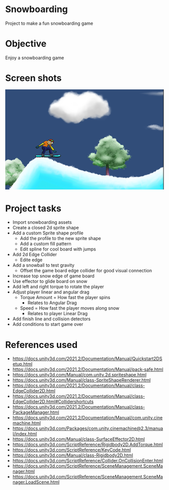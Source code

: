 # Snowboarding
Project to make a fun snowboarding game

# Objective
Enjoy a snowboarding game

# Screen shots
![Game](https://github.com/c0a3bd/UnitySnowboarding/blob/main/docs/Game_Home.png)

# Project tasks
* Import snowboarding assets
* Create a closed 2d sprite shape
* Add a custom Sprite shape profile
    * Add the profile to the new sprite shape
    * Add a custom fill pattern
    * Edit spline for cool board with jumps
* Add 2d Edge Collider
    * Edite edge
* Add a snowball to test gravity
    * Offset the game board edge collider for good visual connection
* Increase top snow edge of game board
* Use effector to glide board on snow
* Add left and right torque to rotate the player
* Adjust player linear and angular drag
    * Torque Amount = How fast the player spins
        * Relates to Angular Drag
    * Speed = How fast the player moves along snow
        * Relates to player Linear Drag
* Add finish line and collision detectors 
* Add conditions to start game over


# References used
* https://docs.unity3d.com/2021.2/Documentation/Manual/Quickstart2DSetup.html
* https://docs.unity3d.com/2021.2/Documentation/Manual/pack-safe.html 
* https://docs.unity3d.com/Manual/com.unity.2d.spriteshape.html
* https://docs.unity3d.com/Manual/class-SpriteShapeRenderer.html
* https://docs.unity3d.com/2021.2/Documentation/Manual/class-EdgeCollider2D.html
* https://docs.unity3d.com/2021.2/Documentation/Manual/class-EdgeCollider2D.html#Collidershortcuts
* https://docs.unity3d.com/2021.2/Documentation/Manual/class-PackageManager.html
* https://docs.unity3d.com/2021.2/Documentation/Manual/com.unity.cinemachine.html
* https://docs.unity3d.com/Packages/com.unity.cinemachine@2.3/manual/index.html
* https://docs.unity3d.com/Manual/class-SurfaceEffector2D.html
* https://docs.unity3d.com/ScriptReference/Rigidbody2D.AddTorque.html
* https://docs.unity3d.com/ScriptReference/KeyCode.html 
* https://docs.unity3d.com/Manual/class-Rigidbody2D.html 
* https://docs.unity3d.com/ScriptReference/Collider.OnCollisionEnter.html
* https://docs.unity3d.com/ScriptReference/SceneManagement.SceneManager.html 
* https://docs.unity3d.com/ScriptReference/SceneManagement.SceneManager.LoadScene.html